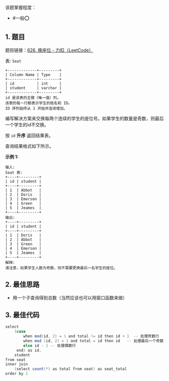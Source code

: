 
该题掌握程度：
- #一般⭕️

## 1. 题目
题目链接：[626. 换座位 - 力扣（LeetCode）](https://leetcode.cn/problems/exchange-seats/description/)

表: `Seat`

```
+-------------+---------+
| Column Name | Type    |
+-------------+---------+
| id          | int     |
| student     | varchar |
+-------------+---------+
id 是该表的主键（唯一值）列。
该表的每一行都表示学生的姓名和 ID。
ID 序列始终从 1 开始并连续增加。
```

 

编写解决方案来交换每两个连续的学生的座位号。如果学生的数量是奇数，则最后一个学生的id不交换。

按 `id` **升序** 返回结果表。

查询结果格式如下所示。

 

**示例 1:**

```
输入: 
Seat 表:
+----+---------+
| id | student |
+----+---------+
| 1  | Abbot   |
| 2  | Doris   |
| 3  | Emerson |
| 4  | Green   |
| 5  | Jeames  |
+----+---------+
输出: 
+----+---------+
| id | student |
+----+---------+
| 1  | Doris   |
| 2  | Abbot   |
| 3  | Green   |
| 4  | Emerson |
| 5  | Jeames  |
+----+---------+
解释:
请注意，如果学生人数为奇数，则不需要更换最后一名学生的座位。
```

## 2. 最佳思路

- 用一个子查询得到总数（当然应该也可以用窗口函数来做）

	


## 3. 最佳代码

```java
select 
    (case 
        when mod(id, 2) = 1 and total != id then id + 1  -- 处理奇数行
        when mod (id, 2) = 1 and total = id then id   -- 处理最后一个奇数行
        else id - 1 -- 处理偶数行
     end) as id,
    student
from seat
inner join 
    (select count(*) as total from seat) as seat_total
order by 1
```

